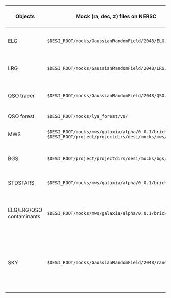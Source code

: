 | Objects | Mock (ra, dec, z) files on NERSC | Code to read Positions | Code to generate Spectra | Contact Mock Files |
| ----- | -----------------------------| --------------------------| ---------------------------|---------|
| ELG |  `$DESI_ROOT/mocks/GaussianRandomField/2048/ELG.fits` | **Done** [Part of desitarget:master](https://github.com/desihub/desitarget/blob/master/py/desitarget/mock/io.py)| **Pending** Needs to be coupled to [desisim](https://github.com/desihub/desisim) | Javier Sanchez & David Kirkby|
| LRG |  `$DESI_ROOT/mocks/GaussianRandomField/2048/LRG.fits` | **Done** [Part of desitarget:master](https://github.com/desihub/desitarget/blob/master/py/desitarget/mock/io.py)| **Pending** Needs to be coupled to [desisim](https://github.com/desihub/desisim) | Javier Sanchez & David Kirkby|
| QSO tracer |  `$DESI_ROOT/mocks/GaussianRandomField/2048/QSO.fits` | **Done** [Part of desitarget:master](https://github.com/desihub/desitarget/blob/master/py/desitarget/mock/io.py)| **Pending** Needs to be coupled to [desisim](https://github.com/desihub/desisim) | Javier Sanchez & David Kirkby|
| QSO forest | `$DESI_ROOT/mocks/lya_forest/v0/` | **Done** [Part of desisim:lya_sims](https://github.com/desihub/desisim/tree/lya_sims) | **Done** [Part of desisim:lya_sims](https://github.com/desihub/desisim/tree/lya_sims) | Nicolas Busca|
|MWS| `$DESI_ROOT/mocks/mws/galaxia/alpha/0.0.1/bricks` `$DESI_ROOT/project/projectdirs/desi/mocks/mws/wd100pc` | **Done** [Part of desitarget:apc_mocks](https://github.com/desihub/desitarget/tree/apc_mocks/py/desitarget/mock) | **Pending** Needs to be coupled to [desisim](https://github.com/desihub/desisim)| Andrew Cooper|
|BGS| `$DESI_ROOT/project/projectdirs/desi/mocks/bgs/MXXL` | **Done** [Part of desitarget:apc_mocks](https://github.com/desihub/desitarget/tree/apc_mocks/py/desitarget/mock) | **Pending** Needs to be coupled to [desisim](https://github.com/desihub/desisim)| Alex Smith & Joe Derose|
|STDSTARS| `$DESI_ROOT/mocks/mws/galaxia/alpha/0.0.1/bricks` | **Done** [Part of desitarget:apc_mocks](https://github.com/desihub/desitarget/tree/apc_mocks/py/desitarget/mock) | **Pending** Needs to be coupled to [desisim](https://github.com/desihub/desisim) | Andrew Cooper|
|ELG/LRG/QSO contaminants| `$DESI_ROOT/mocks/mws/galaxia/alpha/0.0.1/bricks` | **Done** in a private repo. | **Pending** Needs to be coupled to [desisim](https://github.com/desihub/desisim)| Javier Sanchez (code) & Andrew Cooper (data)|
|SKY| `$DESI_ROOT/mocks/GaussianRandomField/2048/random.fits` | **Done** [Part of desitarget:master](https://github.com/desihub/desitarget/blob/master/py/desitarget/mock/io.py)| **Pending** [Part of specsim](http://specsim.readthedocs.io/en/stable/config.html#atmosphere) | Javier Sanchez & David Kirkby (Adam Myers will provide a realistic algorithm)|
